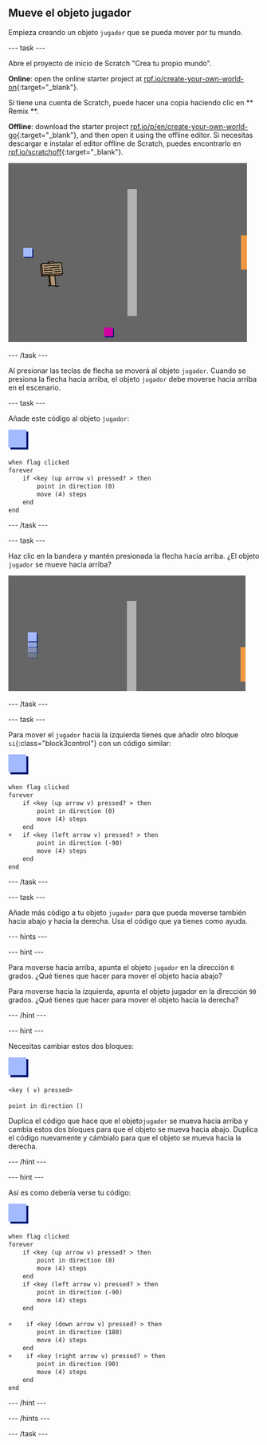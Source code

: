 ## Mueve el objeto jugador

Empieza creando un objeto `jugador` que se pueda mover por tu mundo.

\--- task \---

Abre el proyecto de inicio de Scratch "Crea tu propio mundo".

**Online**: open the online starter project at [rpf.io/create-your-own-world-on](https://rpf.io/create-your-own-world-on){:target="_blank"}.

Si tiene una cuenta de Scratch, puede hacer una copia haciendo clic en ** Remix **.

**Offline**: download the starter project [rpf.io/p/en/create-your-own-world-go](https://rpf.io/p/en/create-your-own-world-go){:target="_blank"}, and then open it using the offline editor. Si necesitas descargar e instalar el editor offline de Scratch, puedes encontrarlo en [rpf.io/scratchoff](https://rpf.io/scratchoff){:target="_blank"}.

![captura de pantalla](images/world-starter.png)

\--- /task \---

Al presionar las teclas de flecha se moverá al objeto `jugador`. Cuando se presiona la flecha hacia arriba, el objeto `jugador` debe moverse hacia arriba en el escenario.

\--- task \---

Añade este código al objeto `jugador`:

![jugador](images/player.png)

```blocks3
when flag clicked
forever
    if <key (up arrow v) pressed? > then
        point in direction (0)
        move (4) steps
    end
end
```

\--- /task \---

\--- task \---

Haz clic en la bandera y mantén presionada la flecha hacia arriba. ¿El objeto `jugador` se mueve hacia arriba?

![captura de pantalla](images/world-up.png)

\--- /task \---

\--- task \---

Para mover el `jugador` hacia la izquierda tienes que añadir otro bloque `si`{:class="block3control"} con un código similar:

![jugador](images/player.png)

```blocks3
when flag clicked
forever
    if <key (up arrow v) pressed? > then
        point in direction (0)
        move (4) steps
    end
+   if <key (left arrow v) pressed? > then
        point in direction (-90)
        move (4) steps
    end
end
```

\--- /task \---

\--- task \---

Añade más código a tu objeto `jugador` para que pueda moverse también hacia abajo y hacia la derecha. Usa el código que ya tienes como ayuda.

\--- hints \---

\--- hint \---

Para moverse hacia arriba, apunta el objeto `jugador` en la dirección `0` grados. ¿Qué tienes que hacer para mover el objeto hacia abajo?

Para moverse hacia la izquierda, apunta el objeto jugador en la dirección `90` grados. ¿Qué tienes que hacer para mover el objeto hacia la derecha?

\--- /hint \---

\--- hint \---

Necesitas cambiar estos dos bloques:

![jugador](images/player.png)

```blocks3
<key ( v) pressed>

point in direction ()
```

Duplica el código que hace que el objeto` jugador ` se mueva hacia arriba y cambia estos dos bloques para que el objeto se mueva hacia abajo. Duplica el código nuevamente y cámbialo para que el objeto se mueva hacia la derecha.

\--- /hint \---

\--- hint \---

Así es como debería verse tu código:

![jugador](images/player.png)

```blocks3
when flag clicked
forever
    if <key (up arrow v) pressed? > then
        point in direction (0)
        move (4) steps
    end
    if <key (left arrow v) pressed? > then
        point in direction (-90)
        move (4) steps
    end

+    if <key (down arrow v) pressed? > then
        point in direction (180)
        move (4) steps
    end
+    if <key (right arrow v) pressed? > then
        point in direction (90)
        move (4) steps
    end
end
```

\--- /hint \---

\--- /hints \---

\--- /task \---